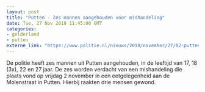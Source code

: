 ```yaml
---
layout: post
title: "Putten - Zes mannen aangehouden voor mishandeling"
date: Tue, 27 Nov 2018 11:45:00 GMT
categories: 
- gelderland 
- putten 
externe_link: "https://www.politie.nl/nieuws/2018/november/27/02-putten-%E2%80%93-zes-mannen-aangehouden-voor-mishandeling.html"
---
```


De politie heeft zes mannen uit Putten aangehouden, in de leeftijd van 17, 18 (3x), 22 en 27 jaar. De zes worden verdacht van een mishandeling die plaats vond op vrijdag 2 november in een eetgelegenheid aan de Molenstraat in Putten. Hierbij raakten drie mensen gewond.
